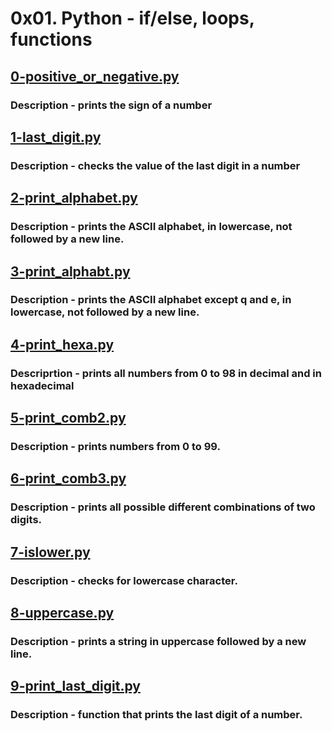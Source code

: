 # 0x01. Python - if/else, loops, functions

## [0-positive_or_negative.py](./0-positive_or_negative.py)
### Description - prints the sign of a number

## [1-last_digit.py](./1-last_digit.py)
### Description - checks the value of the last digit in a number

## [2-print_alphabet.py](./2-print_alphabet.py)
### Description - prints the ASCII alphabet, in lowercase, not followed by a new line.

## [3-print_alphabt.py](./3-print_alphabt.py)
### Description - prints the ASCII alphabet except q and e, in lowercase, not followed by a new line.

## [4-print_hexa.py](./4-print_hexa.py)
### Descriprtion - prints all numbers from 0 to 98 in decimal and in hexadecimal

## [5-print_comb2.py](./5-print_comb2.py)
### Description - prints numbers from 0 to 99.

## [6-print_comb3.py](./6-print_comb3.py)
### Description - prints all possible different combinations of two digits.

## [7-islower.py](./7-islower.py)
### Description - checks for lowercase character.

## [8-uppercase.py](./8-uppercase.py)
### Description - prints a string in uppercase followed by a new line.

## [9-print_last_digit.py](./9-print_last_digit.py)
### Description -  function that prints the last digit of a number.

